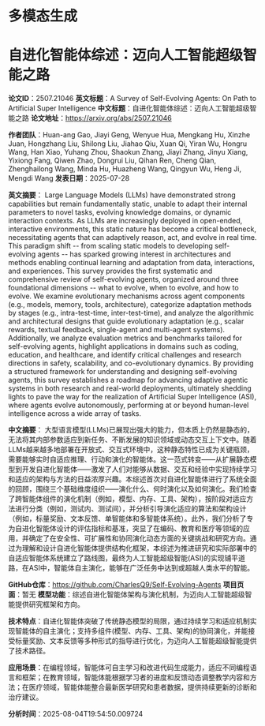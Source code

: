 # 多模态生成

# 自进化智能体综述：迈向人工智能超级智能之路

**论文ID**：2507.21046
**英文标题**：A Survey of Self-Evolving Agents: On Path to Artificial Super Intelligence
**中文标题**：自进化智能体综述：迈向人工智能超级智能之路
**论文地址**：https://arxiv.org/abs/2507.21046

**作者团队**：Huan-ang Gao, Jiayi Geng, Wenyue Hua, Mengkang Hu, Xinzhe Juan, Hongzhang Liu, Shilong Liu, Jiahao Qiu, Xuan Qi, Yiran Wu, Hongru Wang, Han Xiao, Yuhang Zhou, Shaokun Zhang, Jiayi Zhang, Jinyu Xiang, Yixiong Fang, Qiwen Zhao, Dongrui Liu, Qihan Ren, Cheng Qian, Zhenghailong Wang, Minda Hu, Huazheng Wang, Qingyun Wu, Heng Ji, Mengdi Wang
**发表日期**：2025-07-28

**英文摘要**：
Large Language Models (LLMs) have demonstrated strong capabilities but remain fundamentally static, unable to adapt their internal parameters to novel tasks, evolving knowledge domains, or dynamic interaction contexts. As LLMs are increasingly deployed in open-ended, interactive environments, this static nature has become a critical bottleneck, necessitating agents that can adaptively reason, act, and evolve in real time. This paradigm shift -- from scaling static models to developing self-evolving agents -- has sparked growing interest in architectures and methods enabling continual learning and adaptation from data, interactions, and experiences. This survey provides the first systematic and comprehensive review of self-evolving agents, organized around three foundational dimensions -- what to evolve, when to evolve, and how to evolve. We examine evolutionary mechanisms across agent components (e.g., models, memory, tools, architecture), categorize adaptation methods by stages (e.g., intra-test-time, inter-test-time), and analyze the algorithmic and architectural designs that guide evolutionary adaptation (e.g., scalar rewards, textual feedback, single-agent and multi-agent systems). Additionally, we analyze evaluation metrics and benchmarks tailored for self-evolving agents, highlight applications in domains such as coding, education, and healthcare, and identify critical challenges and research directions in safety, scalability, and co-evolutionary dynamics. By providing a structured framework for understanding and designing self-evolving agents, this survey establishes a roadmap for advancing adaptive agentic systems in both research and real-world deployments, ultimately shedding lights to pave the way for the realization of Artificial Super Intelligence (ASI), where agents evolve autonomously, performing at or beyond human-level intelligence across a wide array of tasks.

**中文摘要**：
大型语言模型(LLMs)已展现出强大的能力，但本质上仍然是静态的，无法将其内部参数适应到新任务、不断发展的知识领域或动态交互上下文中。随着LLMs越来越多地部署在开放式、交互式环境中，这种静态特性已成为关键瓶颈，需要能够实时自适应推理、行动和演化的智能体。这一范式转变——从扩展静态模型到开发自进化智能体——激发了人们对能够从数据、交互和经验中实现持续学习和适应的架构与方法的日益浓厚兴趣。本综述首次对自进化智能体进行了系统全面的回顾，围绕三个基础维度组织——演化什么、何时演化以及如何演化。我们检查了跨智能体组件的演化机制（例如，模型、内存、工具、架构），按阶段对适应方法进行分类（例如，测试内、测试间），并分析引导演化适应的算法和架构设计（例如，标量奖励、文本反馈、单智能体和多智能体系统）。此外，我们分析了专为自进化智能体设计的评估指标和基准，突显了在编码、教育和医疗等领域的应用，并确定了在安全性、可扩展性和协同演化动态方面的关键挑战和研究方向。通过为理解和设计自进化智能体提供结构化框架，本综述为推进研究和实际部署中的自适应智能体系统建立了路线图，最终为人工智能超级智能(ASI)的实现铺平道路，在ASI中，智能体自主演化，能够在广泛任务中达到或超越人类水平的智能。

**GitHub仓库**：https://github.com/CharlesQ9/Self-Evolving-Agents
**项目页面**：暂无
**模型功能**：综述自进化智能体架构与演化机制，为迈向人工智能超级智能提供研究框架和方向。

**技术特点**：自进化智能体突破了传统静态模型的局限，通过持续学习和适应机制实现智能体的自主演化；支持多组件(模型、内存、工具、架构)的协同演化，并能接受标量奖励、文本反馈等多种形式的指导进行优化，为迈向人工智能超级智能提供了技术路径。

**应用场景**：在编程领域，智能体可自主学习和改进代码生成能力，适应不同编程语言和框架；在教育领域，智能体能根据学习者的进度和反馈动态调整教学内容和方法；在医疗领域，智能体能整合最新医学研究和患者数据，提供持续更新的诊断和治疗建议。

**分析时间**：2025-08-04T19:54:50.009724